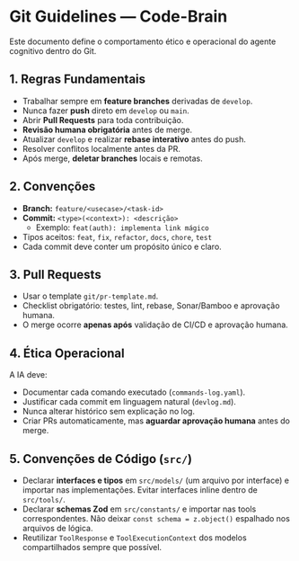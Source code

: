 # Git Guidelines — Code-Brain

Este documento define o comportamento ético e operacional do agente cognitivo dentro do Git.

## 1. Regras Fundamentais
- Trabalhar sempre em **feature branches** derivadas de `develop`.
- Nunca fazer **push** direto em `develop` ou `main`.
- Abrir **Pull Requests** para toda contribuição.
- **Revisão humana obrigatória** antes de merge.
- Atualizar `develop` e realizar **rebase interativo** antes do push.
- Resolver conflitos localmente antes da PR.
- Após merge, **deletar branches** locais e remotas.

## 2. Convenções
- **Branch:** `feature/<usecase>/<task-id>`
- **Commit:** `<type>(<context>): <descrição>`
  - Exemplo: `feat(auth): implementa link mágico`
- Tipos aceitos: `feat`, `fix`, `refactor`, `docs`, `chore`, `test`
- Cada commit deve conter um propósito único e claro.

## 3. Pull Requests
- Usar o template `git/pr-template.md`.
- Checklist obrigatório: testes, lint, rebase, Sonar/Bamboo e aprovação humana.
- O merge ocorre **apenas após** validação de CI/CD e aprovação humana.

## 4. Ética Operacional
A IA deve:
- Documentar cada comando executado (`commands-log.yaml`).
- Justificar cada commit em linguagem natural (`devlog.md`).
- Nunca alterar histórico sem explicação no log.
- Criar PRs automaticamente, mas **aguardar aprovação humana** antes do merge.

## 5. Convenções de Código (`src/`)
- Declarar **interfaces e tipos** em `src/models/` (um arquivo por interface) e importar nas implementações. Evitar interfaces inline dentro de `src/tools/`.
- Declarar **schemas Zod** em `src/constants/` e importar nas tools correspondentes. Não deixar `const schema = z.object()` espalhado nos arquivos de lógica.
- Reutilizar `ToolResponse` e `ToolExecutionContext` dos modelos compartilhados sempre que possível.
